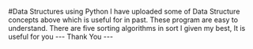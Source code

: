 #Data Structures using Python
I have uploaded some of Data Structure concepts above which is useful for in past.
These program are easy to understand.
There are five sorting algorithms in sort
I given my best, It is useful for you
--- Thank You ---
